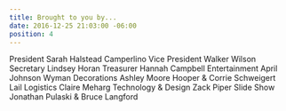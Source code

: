 ```yaml
---
title: Brought to you by...
date: 2016-12-25 21:03:00 -06:00
position: 4
---
```


President              Sarah Halstead Camperlino
Vice President	       Walker Wilson
Secretary	       Lindsey Horan
Treasurer	       Hannah Campbell
Entertainment          April Johnson Wyman
Decorations            Ashley Moore Hooper & Corrie Schweigert Lail
Logistics              Claire Meharg
Technology & Design    Zack Piper
Slide Show             Jonathan Pulaski & Bruce Langford
